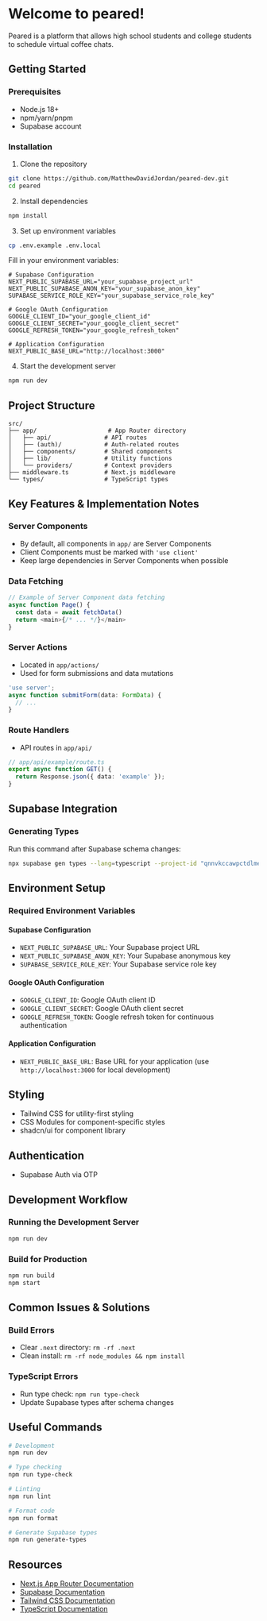 # Welcome to peared!

Peared is a platform that allows high school students and college students to schedule virtual coffee chats.

## Getting Started

### Prerequisites

- Node.js 18+
- npm/yarn/pnpm
- Supabase account

### Installation

1. Clone the repository

```bash
git clone https://github.com/MatthewDavidJordan/peared-dev.git
cd peared
```

2. Install dependencies

```bash
npm install
```

3. Set up environment variables

```bash
cp .env.example .env.local
```

Fill in your environment variables:

```env
# Supabase Configuration
NEXT_PUBLIC_SUPABASE_URL="your_supabase_project_url"
NEXT_PUBLIC_SUPABASE_ANON_KEY="your_supabase_anon_key"
SUPABASE_SERVICE_ROLE_KEY="your_supabase_service_role_key"

# Google OAuth Configuration
GOOGLE_CLIENT_ID="your_google_client_id"
GOOGLE_CLIENT_SECRET="your_google_client_secret"
GOOGLE_REFRESH_TOKEN="your_google_refresh_token"

# Application Configuration
NEXT_PUBLIC_BASE_URL="http://localhost:3000"
```

4. Start the development server

```bash
npm run dev
```

## Project Structure

```
src/
├── app/                    # App Router directory
│   ├── api/               # API routes
│   ├── (auth)/            # Auth-related routes
│   ├── components/        # Shared components
│   ├── lib/               # Utility functions
│   └── providers/         # Context providers
├── middleware.ts          # Next.js middleware
└── types/                 # TypeScript types
```

## Key Features & Implementation Notes

### Server Components

- By default, all components in `app/` are Server Components
- Client Components must be marked with `'use client'`
- Keep large dependencies in Server Components when possible

### Data Fetching

```typescript
// Example of Server Component data fetching
async function Page() {
  const data = await fetchData()
  return <main>{/* ... */}</main>
}
```

### Server Actions

- Located in `app/actions/`
- Used for form submissions and data mutations

```typescript
'use server';
async function submitForm(data: FormData) {
  // ...
}
```

### Route Handlers

- API routes in `app/api/`

```typescript
// app/api/example/route.ts
export async function GET() {
  return Response.json({ data: 'example' });
}
```

## Supabase Integration

### Generating Types

Run this command after Supabase schema changes:

```bash
npx supabase gen types --lang=typescript --project-id "qnnvkccawpctdlmehnbd" --schema public > src/types/supabase.ts
```

## Environment Setup

### Required Environment Variables

#### Supabase Configuration

- `NEXT_PUBLIC_SUPABASE_URL`: Your Supabase project URL
- `NEXT_PUBLIC_SUPABASE_ANON_KEY`: Your Supabase anonymous key
- `SUPABASE_SERVICE_ROLE_KEY`: Your Supabase service role key

#### Google OAuth Configuration

- `GOOGLE_CLIENT_ID`: Google OAuth client ID
- `GOOGLE_CLIENT_SECRET`: Google OAuth client secret
- `GOOGLE_REFRESH_TOKEN`: Google refresh token for continuous authentication

#### Application Configuration

- `NEXT_PUBLIC_BASE_URL`: Base URL for your application (use `http://localhost:3000` for local development)

## Styling

- Tailwind CSS for utility-first styling
- CSS Modules for component-specific styles
- shadcn/ui for component library

## Authentication

- Supabase Auth via OTP

## Development Workflow

### Running the Development Server

```bash
npm run dev
```

### Build for Production

```bash
npm run build
npm start
```

## Common Issues & Solutions

### Build Errors

- Clear `.next` directory: `rm -rf .next`
- Clean install: `rm -rf node_modules && npm install`

### TypeScript Errors

- Run type check: `npm run type-check`
- Update Supabase types after schema changes

## Useful Commands

```bash
# Development
npm run dev

# Type checking
npm run type-check

# Linting
npm run lint

# Format code
npm run format

# Generate Supabase types
npm run generate-types
```

## Resources

- [Next.js App Router Documentation](https://nextjs.org/docs)
- [Supabase Documentation](https://supabase.io/docs)
- [Tailwind CSS Documentation](https://tailwindcss.com/docs)
- [TypeScript Documentation](https://www.typescriptlang.org/docs)
